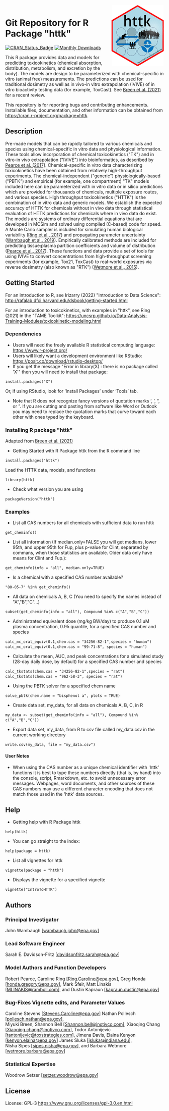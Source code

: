<img src="httk/man/figures/httk.png" align="right" width="33%"/>

# Git Repository for R Package "httk"

<!-- badges: start -->
[![CRAN_Status_Badge](https://www.r-pkg.org/badges/version/httk)](https://cran.r-project.org/package=httk)
[![Monthly Downloads](https://cranlogs.r-pkg.org/badges/last-month/httk)](https://cranlogs.r-pkg.org/badges/last-month/httk)
<!-- badges: end -->

This R package provides data and models for predicting toxicokinetics (chemical 
absorption, distribution, metabolism, and excretion by the body). 
The models are design to be parameterized with chemical-specific in vitro 
(animal free) measurements. The predictions can be used for traditional
dosimetry as well as in vivo-in vitro extrapolation (IVIVE) of in vitro 
bioactivity testing data (for example, ToxCast). See [Breen et al. 
(2021)](<https://doi.org/10.1080/17425255.2021.1935867>) for a recent review.

This repository is for reporting bugs and contributing enhancements. Installable
files, documentation, and other information can be obtained from
<https://cran.r-project.org/package=httk>. 

## Description

Pre-made models that can be rapidly tailored to various chemicals
and species using chemical-specific in vitro data and physiological 
information. These tools allow incorporation of chemical 
toxicokinetics ("TK") and in vitro-in vivo extrapolation ("IVIVE") 
into bioinformatics, as described by [Pearce et al. (2017)](<https://doi.org/10.18637/jss.v079.i04>). Chemical-specific 
in vitro data characterizing toxicokinetics have been obtained 
from relatively high-throughput experiments. The 
chemical-independent ("generic") physiologically-based ("PBTK") and empirical 
(for example, one compartment) "TK" models included here can be 
parameterized with in vitro data or in silico predictions which are 
provided for thousands of chemicals, multiple exposure routes, 
and various species. High throughput toxicokinetics ("HTTK") is the 
combination of in vitro data and generic models. We establish the
expected accuracy of HTTK for chemicals without in vivo data 
through statistical evaluation of HTTK predictions for chemicals
where in vivo data do exist. The models are systems of ordinary 
differential equations that are developed in MCSim and solved
using compiled (C-based) code for speed. A Monte Carlo sampler is
included for simulating human biological variability
([Ring et al., 2017](<https://doi.org/10.1016/j.envint.2017.06.004>))
and propagating parameter uncertainty 
([Wambaugh et al., 2019](<https://doi.org/10.1093/toxsci/kfz205>)). 
Empirically calibrated methods are included for predicting 
tissue:plasma partition coefficients and volume of distribution ([Pearce et al., 
2017](<https://doi.org/10.1007/s10928-017-9548-7>)).
These functions and data provide a set of tools for using IVIVE to
convert concentrations from high-throughput screening experiments
(for example, Tox21, ToxCast) to real-world exposures via reverse 
dosimetry (also known as "RTK")
([Wetmore et al., 2015](<https://doi.org/10.1093/toxsci/kfv171>)).

## Getting Started

For an introduction to R, see Irizarry (2022) "Introduction to Data Science": 
<http://rafalab.dfci.harvard.edu/dsbook/getting-started.html>

For an introduction to toxicokinetics, with examples in "httk", see Ring (2021) in the "TAME Toolkit":
<https://uncsrp.github.io/Data-Analysis-Training-Modules/toxicokinetic-modeling.html>

### Dependencies

* Users will need the freely available R statistical computing language: <https://www.r-project.org/>
* Users will likely want a development environment like RStudio: <https://posit.co/download/rstudio-desktop/>
* If you get the message "Error in library(X) : there is no package called 'X'" then you will need to install that package: 
```
install.packages("X")
```
Or, if using RStudio, look for ‘Install Packages’ under ‘Tools’ tab.
* Note that R does not recognize fancy versions of quotation marks ‘,$~$’,$~$“, or$~$”. 
If you are cutting and pasting from software like Word or Outlook you may need 
to replace the quotation marks that curve toward each other with ones typed by 
the keyboard.

### Installing R package "httk"

Adapted from [Breen et al. (2021)](<https://doi.org/10.1080/17425255.2021.1935867>)

* Getting Started with R Package httk from the R command line
```
install.packages("httk")
```
Load the HTTK data, models, and functions
```
library(httk)
```
* Check what version you are using 
```
packageVersion("httk")
```

### Examples

* List all CAS numbers for all chemicals with sufficient data to run httk 
```
get_cheminfo()
```
* List all information (If median.only=FALSE you will get medians, lower 95th,
 and upper 95th for Fup, plus p-value for Clint, separated by commans, when
 those statistics are available. Older data only have means for Clint and Fup.): 
```
get_cheminfo(info = "all", median.only=TRUE)
```
* Is a chemical with a specified CAS number available? 
```
"80-05-7" %in% get_cheminfo()
```
* All data on chemicals A, B, C (You need to specify the names instead of "A","B","C"...)
```
subset(get_cheminfo(info = "all"), Compound %in% c("A","B","C"))
```
* Administrated equivalent dose (mg/kg BW/day) to produce 0.1 uM plasma concentration, 0.95
quantile, for a specified CAS number and species
```
calc_mc_oral_equiv(0.1,chem.cas = "34256-82-1",species = "human")
calc_mc_oral_equiv(0.1,chem.cas = "99-71-8", species = "human")
```
* Calculate the mean, AUC, and peak concentrations for a simulated study (28-day daily dose, by
default) for a specified CAS number and species
```
calc_tkstats(chem.cas = "34256-82-1",species = "rat")
calc_tkstats(chem.cas = "962-58-3", species = "rat")
```
* Using the PBTK solver for a specified chem name 
```
solve_pbtk(chem.name = "bisphenol a", plots = TRUE)
```
* Create data set, my_data, for all data on chemicals A, B, C, in R 
```
my_data <- subset(get_cheminfo(info = "all"), Compound %in% c("A","B","C"))
```
* Export data set, my_data, from R to csv file called my_data.csv in the current working directory 
```
write.csv(my_data, file = "my_data.csv")
```
#### User Notes

* When using the CAS number as a unique chemical identifier with 'httk'
functions it is best to type these numbers directly (that is, by hand) into the
console, script, Rmarkdown, etc. to avoid unnecessary error messages. Webpages,
word documents, and other sources of these CAS numbers may use a
different character encoding that does not match those used in the 'httk' data
sources.

## Help

* Getting help with R Package httk 
```
help(httk)
```
* You can go straight to the index: 
```
help(package = httk)
```
* List all vignettes for httk 
```
vignette(package = "httk")
```
* Displays the vignette for a specified vignette 
```
vignette("IntroToHTTK")
```



## Authors

### Principal Investigator 
John Wambaugh [wambaugh.john@epa.gov]

### Lead Software Engineer 
Sarah E. Davidson-Fritz [davidsonfritz.sarah@epa.gov]

### Model Authors and Function Developers
Robert Pearce,
Caroline Ring [Ring.Caroline@epa.gov],
Greg Honda [honda.gregory@epa.gov], 
Mark Sfeir, 
Matt Linakis [MLINAKIS@ramboll.com], and
Dustin Kapraun [kapraun.dustin@epa.gov]

### Bug-Fixes Vignette edits, and Parameter Values
Caroline Stevens [Stevens.Caroline@epa.gov]
Nathan Pollesch [pollesch.nathan@epa.gov],         
Miyuki Breen, 
Shannon Bell [Shannon.bell@inotivco.com], 
Xiaoqing Chang [Xiaoqing.chang@inotivco.com], 
Todor Antonijevic [tantonijevic@toxstrategies.com], 
Jimena Davis, 
Elaina Kenyon [kenyon.elaina@epa.gov]
James Sluka [jsluka@indiana.edu],  
Nisha Sipes [sipes.nisha@epa.gov], and 
Barbara Wetmore [wetmore.barbara@epa.gov]

### Statistical Expertise
Woodrow Setzer [setzer.woodrow@epa.gov]

## License

License: GPL-3 <https://www.gnu.org/licenses/gpl-3.0.en.html>
